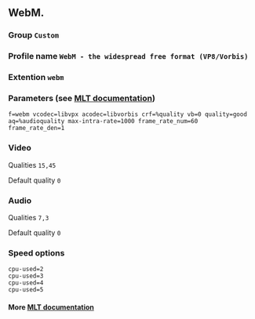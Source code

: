 ## WebM.

### Group `Custom`

### Profile name `WebM - the widespread free format (VP8/Vorbis)`

### Extention `webm`

### Parameters (see [MLT documentation](https://www.mltframework.org/plugins/ConsumerAvformat/))

```
f=webm vcodec=libvpx acodec=libvorbis crf=%quality vb=0 quality=good aq=%audioquality max-intra-rate=1000 frame_rate_num=60 frame_rate_den=1
```

### Video

Qualities `15,45`

Default quality `0`

### Audio

Qualities `7,3`

Default quality `0`

### Speed options

```
cpu-used=2
cpu-used=3
cpu-used=4
cpu-used=5
```

#### More [MLT documentation](https://www.mltframework.org/docs/profiles/)
